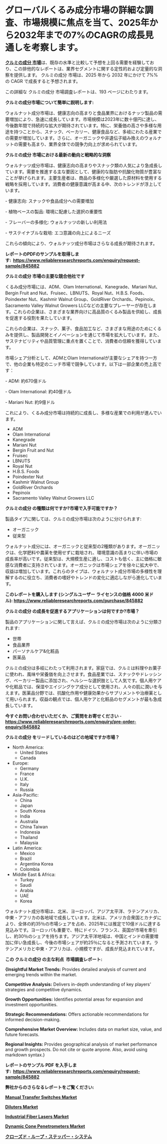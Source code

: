 <p><h1>グローバルくるみ成分市場の詳細な調査、市場規模に焦点を当て、2025年から2032年までの7%のCAGRの成長見通しを考察します。</h1></p><p data-sourcepos="1:1-1:157"><strong><a href="https://www.reliableresearchreports.com/walnut-ingredients-r845882?utm_campaign=110&utm_medium=36&utm_source=Github&utm_content=ia&utm_term=17032025&utm_id=walnut-ingredients">クルミの成分 市場</a></strong>は、既存の水準と比較して予想を上回る需要を経験しており、この排他的なレポートは、業界セグメントに関する定性的および定量的な洞察を提供します。 クルミの成分 市場は、2025 年から 2032 年にかけて 7%% の CAGR で成長すると予想されます。</p>
<p data-sourcepos="3:1-3:50">この詳細な クルミの成分 市場調査レポートは、193 ページにわたります。</p>
<p><strong>クルミの成分市場について簡単に説明します:</strong></p>
<p><p>ウォルナット成分市場は、健康志向の高まりと食品業界におけるナッツ製品の需要増加により、急速に成長しています。市場規模は2023年に数十億円に達し、今後数年間で持続的な拡大が期待されています。特に、栄養価の高さや多様な用途を持つことから、スナック、ベーカリー、健康食品など、多岐にわたる産業での需要が増加しています。さらに、オーガニックや非遺伝子組み換えのウォルナットの需要も高まり、業界全体での競争力向上が求められています。</p></p>
<p><strong>クルミの成分 市場における最新の動向と戦略的な洞察</strong></p>
<p><p>ウォルナッツ成分市場は、健康志向の高まりやスナック類の人気により急成長しています。需要を推進する主な要因として、健康的な脂肪や抗酸化物質が豊富なことが挙げられます。主要生産者は、商品の多様化や厳選した原材料を使用する戦略を採用しています。消費者の健康意識が高まる中、次のトレンドが浮上しています。</p><p>- 健康志向: スナックや食品成分への需要増加</p><p>- 植物ベースの製品: 環境に配慮した選択の重要性</p><p>- フレーバーの多様化: ウォルナッツの新しい利用法</p><p>- サステイナブルな栽培: エコ意識の向上によるニーズ</p><p>これらの傾向により、ウォルナッツ成分市場はさらなる成長が期待されます。</p></p>
<p><strong>レポートのPDFのサンプルを取得します</strong><strong>:&nbsp;&nbsp;<a href="https://www.reliableresearchreports.com/enquiry/request-sample/845882?utm_campaign=110&utm_medium=36&utm_source=Github&utm_content=ia&utm_term=17032025&utm_id=walnut-ingredients">https://www.reliableresearchreports.com/enquiry/request-sample/845882</a></strong></p>
<p><strong>クルミの成分 市場の主要な競合他社です</strong></p>
<p><p>くるみ成分市場には、ADM、Olam International、Kanegrade、Mariani Nut、Bergin Fruit and Nut、Fruisec、LBNUTS、Royal Nut、H.B.S. Foods、Poindexter Nut、Kashmir Walnut Group、GoldRiver Orchards、Pepinoix、Sacramento Valley Walnut Growers LLCなどの主要なプレーヤーが存在します。これらの企業は、さまざまな業界向けに高品質のくるみ製品を供給し、成長を促進する役割を果たしています。</p><p>これらの企業は、スナック、菓子、食品加工など、さまざまな用途のためにくるみを提供し、製品開発とイノベーションを通じて市場を拡大しています。また、サステナビリティや品質管理に重点を置くことで、消費者の信頼を獲得しています。</p><p>市場シェア分析として、ADMとOlam Internationalが主要なシェアを持つ一方で、他の企業も特定のニッチ市場で競争しています。以下は一部企業の売上高です：</p><p>- ADM: 約670億ドル</p><p>- Olam International: 約40億ドル</p><p>- Mariani Nut: 約9億ドル</p><p>これにより、くるみ成分市場は持続的に成長し、多様な産業での利用が進んでいます。</p></p>
<p><ul><li>ADM</li><li>Olam International</li><li>Kanegrade</li><li>Mariani Nut</li><li>Bergin Fruit and Nut</li><li>Fruisec</li><li>LBNUTS</li><li>Royal Nut</li><li>H.B.S. Foods</li><li>Poindexter Nut</li><li>Kashmir Walnut Group</li><li>GoldRiver Orchards</li><li>Pepinoix</li><li>Sacramento Valley Walnut Growers LLC</li></ul></p>
<p><strong>クルミの成分 の種類は何ですか?市場で入手可能ですか？</strong></p>
<p>製品タイプに関しては、クルミの成分市場は次のように分けられます:</p>
<p><ul><li>オーガニック</li><li>従来型</li></ul></p>
<p><p>ウォルナット成分には、オーガニックと従来型の2種類があります。オーガニックは、化学肥料や農薬を使用せずに栽培され、環境意識の高まりに伴い市場の成長率が高いです。従来型は、大規模生産に適し、コストも低く、主に価格に敏感な消費者に支持されています。オーガニックは市場シェアを徐々に拡大中で、収益は増加しています。これらのタイプは、ウォルナット成分市場の多様性を理解するのに役立ち、消費者の嗜好やトレンドの変化に適応しながら進化しています。</p></p>
<p><strong>このレポートを購入します (シングルユーザー ライセンスの価格 4000 米ドル):&nbsp;<a href="https://www.reliableresearchreports.com/purchase/845882?utm_campaign=110&utm_medium=36&utm_source=Github&utm_content=ia&utm_term=17032025&utm_id=walnut-ingredients">https://www.reliableresearchreports.com/purchase/845882</a></strong></p>
<p><strong>クルミの成分 の成長を促進するアプリケーションは何ですか?市場？</strong></p>
<p>製品のアプリケーションに関して言えば、クルミの成分市場は次のように分類されます:</p>
<p><ul><li>世帯</li><li>食品業界</li><li>パーソナルケア&化粧品</li><li>医薬品</li></ul></p>
<p><p>クルミの成分は多岐にわたって利用されます。家庭では、クルミは料理やお菓子に使われ、風味や栄養価を向上させます。食品産業では、スナックやドレッシング、ベーカリー製品に添加され、ヘルシーな選択肢として人気です。個人用ケアや化粧品では、保湿やエイジングケア成分として使用され、人々の肌に潤いを与えます。医薬品分野では、抗酸化作用や健康効果からサプリメントや治療薬として用いられます。収益の観点では、個人用ケアと化粧品のセグメントが最も急成長しています。</p></p>
<p><strong>今すぐお問い合わせいただくか、ご質問をお寄せください</strong><strong>&nbsp;</strong>-<strong><a href="https://www.reliableresearchreports.com/enquiry/pre-order-enquiry/845882?utm_campaign=110&utm_medium=36&utm_source=Github&utm_content=ia&utm_term=17032025&utm_id=walnut-ingredients">https://www.reliableresearchreports.com/enquiry/pre-order-enquiry/845882</a></strong></p>
<p><strong>クルミの成分 をリードしているのはどの地域ですか市場？</strong></p>
<p><ul>
    <li>
        North America:
        <ul>
            <li>United States</li>
            <li>Canada</li>
        </ul>
    </li>
    <li>
        Europe:
        <ul>
            <li>Germany</li>
            <li>France</li>
            <li>U.K.</li>
            <li>Italy</li>
            <li>Russia</li>
        </ul>
    </li>
    <li>
        Asia-Pacific:
        <ul>
            <li>China</li>
            <li>Japan</li>
            <li>South Korea</li>
            <li>India</li>
            <li>Australia</li>
            <li>China Taiwan</li>
            <li>Indonesia</li>
            <li>Thailand</li>
            <li>Malaysia</li>
        </ul>
    </li>
    <li>
        Latin America:
        <ul>
            <li>Mexico</li>
            <li>Brazil</li>
            <li>Argentina Korea</li>
            <li>Colombia</li>
        </ul>
    </li>
    <li>
        Middle East & Africa:
        <ul>
            <li>Turkey</li>
            <li>Saudi</li>
            <li>Arabia</li>
            <li>UAE</li>
            <li>Korea</li>
        </ul>
    </li>
    </ul></p>
<p><p>ウォルナット成分市場は、北米、ヨーロッパ、アジア太平洋、ラテンアメリカ、中東・アフリカの各地域で成長しています。北米は、アメリカ合衆国とカナダにより、全体の約35％の市場シェアを占め、2025年には推定で10億ドルに達する見込みです。ヨーロッパも重要で、特にドイツ、フランス、英国が市場を牽引し、約30％のシェアを持ちます。アジア太平洋地域は、中国とインドの需要増加に伴い急成長し、今後の市場シェアが約25％になると予測されています。ラテンアメリカと中東・アフリカは、小規模ですが、成長が見込まれています。</p></p>
<p><strong>この クルミの成分 の主な利点&nbsp; 市場調査レポート:</strong></p>
<p><strong>{Insightful Market Trends:</strong> Provides detailed analysis of current and emerging trends within the market.</p>
<p><strong>Competitive Analysis:</strong> Delivers in-depth understanding of key players' strategies and competitive dynamics.</p>
<p><strong>Growth Opportunities:</strong> Identifies potential areas for expansion and investment opportunities.</p>
<p><strong>Strategic Recommendations:</strong> Offers actionable recommendations for informed decision-making.</p>
<p><strong>Comprehensive Market Overview: </strong>Includes data on market size, value, and future forecasts.</p>
<p><strong>Regional Insights: </strong>Provides geographical analysis of market performance and growth prospects. Do not cite or quote anyone. Also, avoid using markdown syntax.}</p>
<p><strong>レポートのサンプル PDF を入手します:&nbsp;</strong><strong>&nbsp;<a href="https://www.reliableresearchreports.com/enquiry/request-sample/845882?utm_campaign=110&utm_medium=36&utm_source=Github&utm_content=ia&utm_term=17032025&utm_id=walnut-ingredients">https://www.reliableresearchreports.com/enquiry/request-sample/845882</a></strong></p>
<p></p>
<p></p>
<p></p>
<p></p>
<p><strong>弊社からのさらなるレポートをご覧ください:</strong></p>
<p><strong><p><a href="https://www.linkedin.com/pulse/manual-transfer-switches-market-size-status-forecast-2025-2032-87efc?utm_campaign=110&utm_medium=36&utm_source=Github&utm_content=ia&utm_term=17032025&utm_id=walnut-ingredients">Manual Transfer Switches Market</a></p><p><a href="https://www.linkedin.com/pulse/according-latest-diluters-market-forecast-set-experience-5vspc?utm_campaign=110&utm_medium=36&utm_source=Github&utm_content=ia&utm_term=17032025&utm_id=walnut-ingredients">Diluters Market</a></p><p><a href="https://www.linkedin.com/pulse/industrial-fiber-lasers-market-scopegrowingat-cagr-of7-insights-p9yff?utm_campaign=110&utm_medium=36&utm_source=Github&utm_content=ia&utm_term=17032025&utm_id=walnut-ingredients">Industrial Fiber Lasers Market</a></p><p><a href="https://www.linkedin.com/pulse/dynamic-cone-penetrometers-market-size-segmentation-trends-g9dlc?utm_campaign=110&utm_medium=36&utm_source=Github&utm_content=ia&utm_term=17032025&utm_id=walnut-ingredients">Dynamic Cone Penetrometers Market</a></p><p><a href="https://github.com/lababdou/Market-Research-Report-List-7/blob/main/150064346352.md?utm_campaign=110&utm_medium=36&utm_source=Github&utm_content=ia&utm_term=17032025&utm_id=walnut-ingredients">クローズド・ループ・ステッパー・システム</a></p></strong></p>